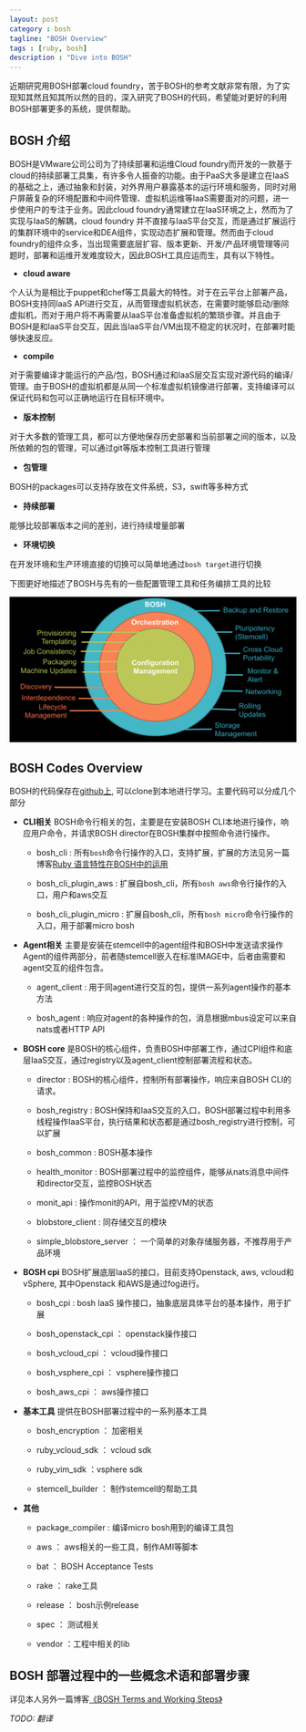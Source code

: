 ```yaml
---
layout: post
category : bosh
tagline: "BOSH Overview"
tags : [ruby, bosh]
description : "Dive into BOSH"
---
```


近期研究用BOSH部署cloud foundry，苦于BOSH的参考文献非常有限，为了实现知其然且知其所以然的目的，深入研究了BOSH的代码，希望能对更好的利用BOSH部署更多的系统，提供帮助。

## BOSH 介绍

BOSH是VMware公司公司为了持续部署和运维Cloud foundry而开发的一款基于cloud的持续部署工具集，有许多令人振奋的功能。由于PaaS大多是建立在IaaS的基础之上，通过抽象和封装，对外界用户暴露基本的运行环境和服务，同时对用户屏蔽复杂的环境配置和中间件管理、虚拟机运维等IaaS需要面对的问题，进一步使用户的专注于业务。因此cloud foundry通常建立在IaaS环境之上，然而为了实现与IaaS的解耦，cloud foundry 并不直接与IaaS平台交互，而是通过扩展运行的集群环境中的service和DEA组件，实现动态扩展和管理。然而由于cloud foundry的组件众多，当出现需要底层扩容、版本更新、开发/产品环境管理等问题时，部署和运维开发难度较大，因此BOSH工具应运而生，具有以下特性。

* __cloud aware__ 
 
 个人认为是相比于puppet和chef等工具最大的特性。对于在云平台上部署产品，BOSH支持同IaaS API进行交互，从而管理虚拟机状态，在需要时能够启动/删除虚拟机，而对于用户将不再需要从IaaS平台准备虚拟机的繁琐步骤。并且由于BOSH是和IaaS平台交互，因此当IaaS平台/VM出现不稳定的状况时，在部署时能够快速反应。

* __compile__

 对于需要编译才能运行的产品/包，BOSH通过和IaaS层交互实现对源代码的编译/管理。由于BOSH的虚拟机都是从同一个标准虚拟机镜像进行部署，支持编译可以保证代码和包可以正确地运行在目标环境中。

* __版本控制__
 
 对于大多数的管理工具，都可以方便地保存历史部署和当前部署之间的版本，以及所依赖的包的管理，可以通过git等版本控制工具进行管理

* __包管理__
 
 BOSH的packages可以支持存放在文件系统，S3，swift等多种方式

* __持续部署__
 
 能够比较部署版本之间的差别，进行持续增量部署

* __环境切换__
 
 在开发环境和生产环境直接的切换可以简单地通过`bosh target`进行切换

下图更好地描述了BOSH与先有的一些配置管理工具和任务编排工具的比较

![bosh features](/images/bosh_features.png)

## BOSH Codes Overview

BOSH的代码保存在[github上](https://github.com/cloudfoundry/bosh), 可以clone到本地进行学习。主要代码可以分成几个部分

* __CLI相关__ BOSH命令行相关的包，主要是在安装BOSH CLI本地进行操作，响应用户命令，并请求BOSH director在BOSH集群中按照命令进行操作。
	
	+ bosh\_cli : 所有`bosh`命令行操作的入口，支持扩展，扩展的方法见另一篇博客[Ruby 语言特性在BOSH中的运用](http://tiewei.github.io/bosh/Ruby-Magic-in-BOSH/)

	+ bosh\_cli\_plugin\_aws : 扩展自bosh\_cli，所有`bosh aws`命令行操作的入口，用户和aws交互

	+ bosh\_cli\_plugin\_micro : 扩展自bosh\_cli，所有`bosh micro`命令行操作的入口，用于部署micro bosh


* __Agent相关__ 主要是安装在stemcell中的agent组件和BOSH中发送请求操作Agent的组件两部分，前者随stemcell嵌入在标准IMAGE中，后者由需要和agent交互的组件包含。

	+ agent\_client : 用于同agent进行交互的包，提供一系列agent操作的基本方法

	+ bosh\_agent : 响应对agent的各种操作的包，消息根据mbus设定可以来自nats或者HTTP API

* __BOSH core__ 是BOSH的核心组件，负责BOSH中部署工作，通过CPI组件和底层IaaS交互，通过registry以及agent_client控制部署流程和状态。
	
	+ director : BOSH的核心组件，控制所有部署操作，响应来自BOSH CLI的请求。

	+ bosh\_registry : BOSH保持和IaaS交互的入口，BOSH部署过程中利用多线程操作IaaS平台，执行结果和状态都是通过bosh\_registry进行控制，可以扩展

	+ bosh\_common : BOSH基本操作

	+ health\_monitor : BOSH部署过程中的监控组件，能够从nats消息中间件和director交互，监控BOSH状态

	+ monit\_api : 操作monit的API，用于监控VM的状态
 
	+ blobstore\_client : 同存储交互的模块

	+ simple\_blobstore\_server ： 一个简单的对象存储服务器，不推荐用于产品环境

* __BOSH cpi__ BOSH扩展底层IaaS的接口，目前支持Openstack, aws, vcloud和vSphere, 其中Openstack 和AWS是通过fog进行。
	
	+ bosh\_cpi : bosh IaaS 操作接口，抽象底层具体平台的基本操作，用于扩展
	
	+ bosh\_openstack\_cpi ： openstack操作接口

	+ bosh\_vcloud\_cpi ： vcloud操作接口

	+ bosh\_vsphere\_cpi ： vsphere操作接口

	+ bosh\_aws\_cpi ： aws操作接口

* __基本工具__ 提供在BOSH部署过程中的一系列基本工具
	
	+ bosh_encryption ： 加密相关

	+ ruby\_vcloud\_sdk ： vcloud sdk

	+ ruby\_vim\_sdk ：vsphere sdk

	+ stemcell\_builder ： 制作stemcell的帮助工具

* __其他__ 
 
	+ package\_compiler : 编译micro bosh用到的编译工具包

	+ aws ： aws相关的一些工具，制作AMI等脚本

	+ bat ： BOSH Acceptance Tests

	+ rake ： rake工具

	+ release ： bosh示例release

	+ spec ： 测试相关

	+ vendor ：工程中相关的lib

## BOSH 部署过程中的一些概念术语和部署步骤

详见本人另外一篇博客[《BOSH Terms and Working Steps》](https://github.com/TieWei/blog-docs/blob/master/BOSH_Terms_and_Working_Steps/BOSH_Terms_and_Working_Steps.md)

_TODO: 翻译_

